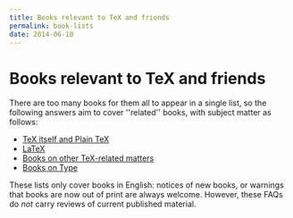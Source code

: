 ```yaml
---
title: Books relevant to TeX and friends
permalink: book-lists
date: 2014-06-10
---
```

# Books relevant to TeX and friends




There are too many books for them all to appear in a single list, so
the following answers aim to cover ''related'' books, with subject
matter as follows:
  

-  [TeX itself and Plain TeX](FAQ-tex-books.md)
-  [LaTeX](FAQ-latex-books.md)
-  [Books on other TeX-related matters](FAQ-other-books.md)
-  [Books on Type](FAQ-type-books.md)




These lists only cover books in English: notices of new books, or
warnings that books are now out of print are always welcome.  However,
these FAQs do _not_ carry reviews of current published
material.




